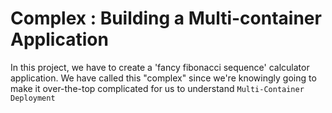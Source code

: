 # Complex : Building a Multi-container Application

In this project, we have to create a 'fancy fibonacci sequence' calculator application. We have called this "complex" since we're knowingly going to make it over-the-top complicated for us to understand `Multi-Container Deployment` 
